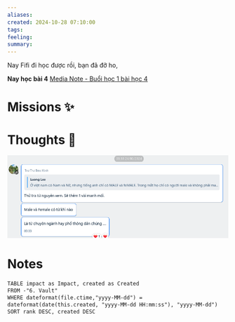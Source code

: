 ```yaml
---
aliases: 
created: 2024-10-28 07:10:00
tags: 
feeling: 
summary:
---
```

Nay Fifi đi học được rồi, bạn đã đỡ ho, 

**Nay học bài 4**
[Media Note - Buổi học 1 bài học 4](../1.%20Capture/Media%20Note%20-%20Buổi%20học%201%20bài%20học%204.md)

# Missions ✨


# Thoughts 💬

![](../6.%20Vault/attachments/Pasted%20image%2020241028183747.png)

# Notes

```dataview
TABLE impact as Impact, created as Created
FROM -"6. Vault"
WHERE dateformat(file.ctime,"yyyy-MM-dd") = dateformat(date(this.created, "yyyy-MM-dd HH:mm:ss"), "yyyy-MM-dd")
SORT rank DESC, created DESC
```